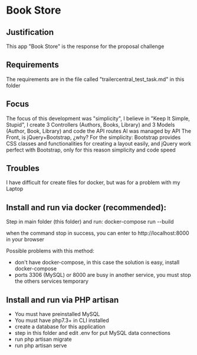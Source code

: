# Book Store

## Justification
This app "Book Store" is the response for the proposal challenge

## Requirements
The requirements are in the file called "trailercentral_test_task.md" in this folder

## Focus
The focus of this development was "simplicity", I believe in "Keep It Simple, Stupid", I create 3 Controllers (Authors, Books, Library) and 3 Models (Author, Book, Library) and code the API routes Al was managed by API The Front, is jQuery+Bootstrap, ¿why? For the simplicity: Bootstrap provides CSS classes and functionalities for creating a layout easily, and jQuery work perfect with Bootstrap, only for this reason simplicity and code speed

## Troubles
I have difficult for create files for docker, but was for a problem with my Laptop

## Install and run via docker (recommended):
Step in main folder (this folder) and run: docker-compose run --build

when the command stop in success, you can enter to http://localhost:8000 in your browser

Possible problems with this method:
- don't have docker-compose, in this case the solution is easy, install docker-compose
- ports 3306 (MySQL) or 8000 are busy in another service, you must stop the others services temporary

## Install and run via PHP artisan
- You must have preinstalled MySQL
- You must have php7.3+ in CLI installed
- create a database for this application
- step in this folder and edit .env for put MySQL data connections
- run php artisan migrate
- run php artisan serve